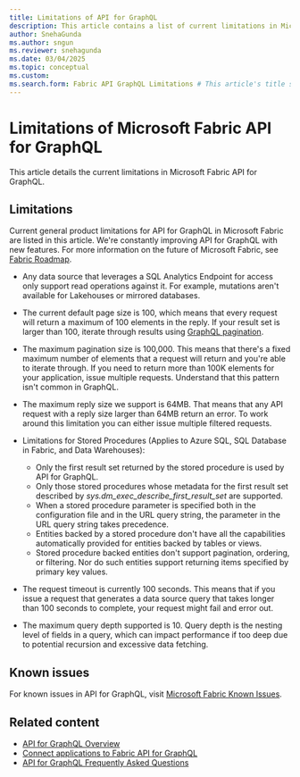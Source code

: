 ```yaml
---
title: Limitations of API for GraphQL
description: This article contains a list of current limitations in Microsoft Fabric API for GraphQL
author: SnehaGunda
ms.author: sngun
ms.reviewer: snehagunda
ms.date: 03/04/2025
ms.topic: conceptual
ms.custom:
ms.search.form: Fabric API GraphQL Limitations # This article's title shouldn't change. If so, contact engineering.
---
```

# Limitations of Microsoft Fabric API for GraphQL

This article details the current limitations in Microsoft Fabric API for GraphQL.

## Limitations

Current general product limitations for API for GraphQL in Microsoft Fabric are listed in this article. We're constantly improving API for GraphQL with new features. For more information on the future of Microsoft Fabric, see [Fabric Roadmap](https://blog.fabric.microsoft.com/blog/announcing-the-fabric-roadmap?ft=All).

- Any data source that leverages a SQL Analytics Endpoint for access only support read operations against it. For example, mutations aren't available for Lakehouses or mirrored databases.
- The current default page size is 100, which means that every request will return a maximum of 100 elements in the reply. If your result set is larger than 100, iterate through results using [GraphQL pagination](https://graphql.org/learn/pagination/).
- The maximum pagination size is 100,000. This means that there's a fixed maximum number of elements that a request will return and you're able to iterate through. If you need to return more than 100K elements for your application, issue multiple requests. Understand that this pattern isn't common in GraphQL.
- The maximum reply size we support is 64MB. That means that any API request with a reply size larger than 64MB return an error. To work around this limitation you can either issue multiple filtered requests.
- Limitations for Stored Procedures (Applies to Azure SQL, SQL Database in Fabric, and Data Warehouses):
  - Only the first result set returned by the stored procedure is used by API for GraphQL.
  - Only those stored procedures whose metadata for the first result set described by *sys.dm_exec_describe_first_result_set* are supported.
  - When a stored procedure parameter is specified both in the configuration file and in the URL query string, the parameter in the URL query string takes precedence.
  - Entities backed by a stored procedure don't have all the capabilities automatically provided for entities backed by tables or views.
  - Stored procedure backed entities don't support pagination, ordering, or filtering. Nor do such entities support returning items specified by primary key values.

- The request timeout is currently 100 seconds. This means that if you issue a request that generates a data source query that takes longer than 100 seconds to complete, your request might fail and error out.
- The maximum query depth supported is 10. Query depth is the nesting level of fields in a query, which can impact performance if too deep due to potential recursion and excessive data fetching.

## Known issues

For known issues in API for GraphQL, visit [Microsoft Fabric Known Issues](https://support.fabric.microsoft.com/known-issues/).

## Related content

- [API for GraphQL Overview](api-graphql-limits.md)
- [Connect applications to Fabric API for GraphQL](connect-apps-api-graphql.md)
- [API for GraphQL Frequently Asked Questions](graphql-faq.yml)
